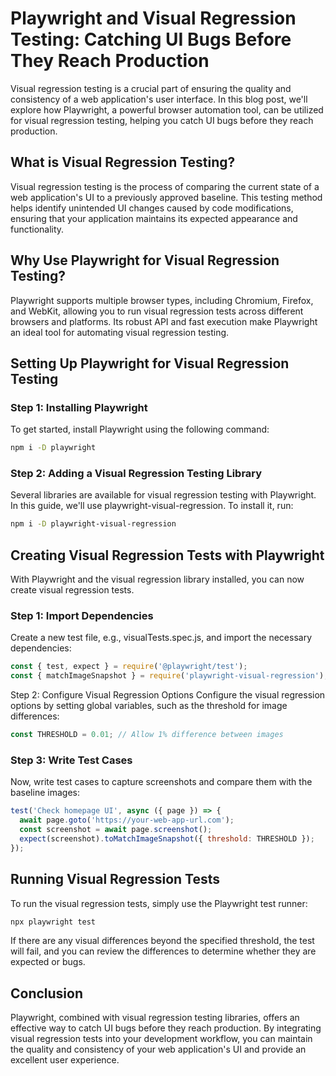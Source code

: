 # Playwright and Visual Regression Testing: Catching UI Bugs Before They Reach Production

Visual regression testing is a crucial part of ensuring the quality and consistency of a web application's user interface. In this blog post, we'll explore how Playwright, a powerful browser automation tool, can be utilized for visual regression testing, helping you catch UI bugs before they reach production.

## What is Visual Regression Testing?

Visual regression testing is the process of comparing the current state of a web application's UI to a previously approved baseline. This testing method helps identify unintended UI changes caused by code modifications, ensuring that your application maintains its expected appearance and functionality.

## Why Use Playwright for Visual Regression Testing?

Playwright supports multiple browser types, including Chromium, Firefox, and WebKit, allowing you to run visual regression tests across different browsers and platforms. Its robust API and fast execution make Playwright an ideal tool for automating visual regression testing.

## Setting Up Playwright for Visual Regression Testing

### Step 1: Installing Playwright

To get started, install Playwright using the following command:

```bash
npm i -D playwright
```

### Step 2: Adding a Visual Regression Testing Library
Several libraries are available for visual regression testing with Playwright. In this guide, we'll use playwright-visual-regression. To install it, run:

```bash
npm i -D playwright-visual-regression

```
## Creating Visual Regression Tests with Playwright
With Playwright and the visual regression library installed, you can now create visual regression tests.

### Step 1: Import Dependencies
Create a new test file, e.g., visualTests.spec.js, and import the necessary dependencies:
```javascript
const { test, expect } = require('@playwright/test');
const { matchImageSnapshot } = require('playwright-visual-regression');

```
Step 2: Configure Visual Regression Options
Configure the visual regression options by setting global variables, such as the threshold for image differences:

```javascript
const THRESHOLD = 0.01; // Allow 1% difference between images
```
### Step 3: Write Test Cases
Now, write test cases to capture screenshots and compare them with the baseline images:

```javascript
test('Check homepage UI', async ({ page }) => {
  await page.goto('https://your-web-app-url.com');
  const screenshot = await page.screenshot();
  expect(screenshot).toMatchImageSnapshot({ threshold: THRESHOLD });
});
```
## Running Visual Regression Tests
To run the visual regression tests, simply use the Playwright test runner:

```bash
npx playwright test
```
If there are any visual differences beyond the specified threshold, the test will fail, and you can review the differences to determine whether they are expected or bugs.

## Conclusion
Playwright, combined with visual regression testing libraries, offers an effective way to catch UI bugs before they reach production. By integrating visual regression tests into your development workflow, you can maintain the quality and consistency of your web application's UI and provide an excellent user experience.

